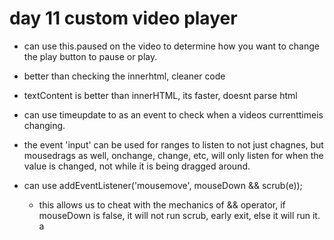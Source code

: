 # day 11 custom video player
- can use this.paused on the video to determine how you want to change the play button to pause or play.  
- better than checking the innerhtml, cleaner code
- textContent is better than innerHTML, its faster, doesnt parse html

- can use timeupdate to as an event to check when a videos currenttimeis changing.
- the event 'input' can be used for ranges to listen to not just chagnes, but mousedrags as well, onchange, change, etc, will only listen for when the value is changed, not while it is being dragged around.
- can use addEventListener('mousemove', mouseDown && scrub(e));
  - this allows us to cheat with the mechanics of && operator, if mouseDown is false, it will not run scrub, early exit, else it will run it. a